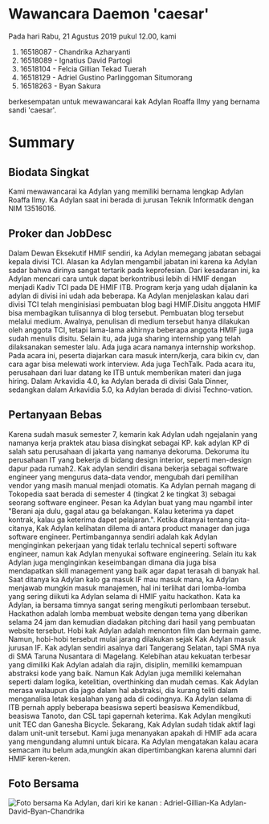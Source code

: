 # Wawancara Daemon 'caesar'
Pada hari Rabu, 21 Agustus 2019 pukul 12.00, kami
1. 16518087 - Chandrika Azharyanti
2. 16518089 - Ignatius David Partogi
3. 16518104 - Felcia Gillian Tekad Tuerah
4. 16518129 - Adriel Gustino Parlinggoman Situmorang
5. 16518263 - Byan Sakura

berkesempatan untuk mewawancarai kak Adylan Roaffa Ilmy yang bernama sandi 'caesar'.

# Summary
## Biodata Singkat
Kami mewawancarai ka Adylan yang memiliki bernama lengkap Adylan Roaffa Ilmy. 
Ka Adylan saat ini berada di jurusan Teknik Informatik dengan NIM 13516016.

## Proker dan JobDesc
Dalam Dewan Eksekutif HMIF sendiri, ka Adylan memegang jabatan sebagai kepala divisi TCI. 
Alasan ka Adylan mengambil jabatan ini karena ka Adylan sadar bahwa dirinya sangat tertarik pada keprofesian. 
Dari kesadaran ini, ka Adylan mencari cara untuk dapat berkontribusi lebih di HMIF dengan menjadi Kadiv TCI pada DE HMIF ITB. Program kerja yang udah dijalanin ka adylan di divisi ini udah ada beberapa. Ka Adylan menjelaskan kalau dari divisi TCI telah menginisiasi pembuatan blog bagi HMIF.Disitu anggota HMIF bisa membagikan tulisannya di blog tersebut. Pembuatan blog tersebut melalui medium. Awalnya, penulisan di medium tersebut hanya dilakukan oleh anggota TCI, tetapi lama-lama akhirnya beberapa anggota HMIF juga sudah menulis disitu. Selain itu, ada juga sharing internship yang telah dilaksanakan semester lalu. Ada juga acara namanya internship workshop. Pada acara ini, peserta diajarkan cara masuk intern/kerja, cara bikin cv, dan cara agar bisa melewati work interview. Ada juga TechTalk. Pada acara itu, perusahaan dari luar datang ke ITB untuk memberikan materi dan juga hiring. Dalam Arkavidia 4.0, ka Adylan berada di divisi Gala Dinner, sedangkan dalam Arkavidia 5.0, ka Adylan berada di divisi Techno-vation.

## Pertanyaan Bebas
  Karena sudah masuk semester 7, kemarin kak Adylan udah ngejalanin yang namanya kerja praktek atau biasa disingkat sebagai KP. kak adylan KP di salah satu perusahaan di jakarta yang namanya dekoruma. Dekoruma itu perusahaan IT yang bekerja di bidang design interior, seperti men-design dapur pada rumah2. Kak adylan sendiri disana bekerja sebagai software engineer yang mengurus data-data vendor, mengubah dari pemilihan vendor yang masih manual menjadi otomatis.
  Ka Adylan pernah magang di Tokopedia saat berada di semester 4 (tingkat 2 ke tingkat 3) sebagai seorang software engineer.
Pesan ka Adylan buat yang mau ngambil inter "Berani aja dulu, gagal atau ga belakangan. Kalau keterima ya dapet kontrak,
kalau ga keterima dapet pelajaran.".
  Ketika ditanyai tentang cita-citanya, Kak Adylan kelihatan dilema di antara product manager dan juga software engineer. Pertimbangannya sendiri adalah kak Adylan menginginkan pekerjaan yang tidak terlalu technical seperti software engineer, namun kak Adylan menyukai software engineering. Selain itu kak Adylan juga menginginkan keseimbangan dimana dia juga bisa mendapatkan skill management yang baik agar dapat terasah di banyak hal. 
  Saat ditanya ka Adylan kalo ga masuk IF mau masuk mana, ka Adylan menjawab mungkin masuk manajemen, hal ini terlihat dari lomba-lomba yang sering diikuti ka Adylan selama di HMIF yaitu hackathon. Kata ka Adylan, ia bersama timnya sangat sering mengikuti perlombaan tersebut. Hackathon adalah lomba membuat website dengan tema yang diberikan selama 24 jam dan kemudian diadakan pitching dari hasil yang pembuatan website tersebut.
  Hobi kak Adylan adalah menonton film dan bermain game. Namun, hobi-hobi tersebut mulai jarang dilakukan sejak Kak Adylan masuk jurusan IF. Kak adylan sendiri asalnya dari Tangerang Selatan, tapi SMA nya di SMA Taruna Nusantara di Magelang. Kelebihan atau kekuatan terbesar yang dimiliki Kak Adylan adalah dia rajin, disiplin, memiliki kemampuan abstraksi kode yang baik. Namun Kak Adylan juga memiliki kelemahan seperti dalam logika, ketelitian, overthinking dan mudah cemas. Kak Adylan merasa walaupun dia jago dalam hal abstraksi, dia kurang teliti dalam menganalisa letak kesalahan yang ada di codingnya.
  Ka Adylan selama di ITB pernah apply beberapa beasiswa seperti beasiswa Kemendikbud, beasiswa Tanoto, dan CSL tapi gapernah keterima. Kak Adylan mengikuti unit TEC dan Ganesha Bicycle. Sekarang, Kak Adylan sudah tidak aktif lagi dalam unit-unit tersebut. Kami juga menanyakan apakah di HMIF ada acara yang mengundang alumni untuk bicara. Ka Adylan mengatakan kalau acara semacam itu belum ada,mungkin akan dipertimbangkan karena alumni dari HMIF keren-keren.

## Foto Bersama
![Foto bersama Ka Adylan, dari kiri ke kanan : Adriel-Gillian-Ka Adylan-David-Byan-Chandrika](https://github.com/ozer0532/TugasWawancaraDaemon/blob/master/13516016/16518087-16518089-16518104-16518129-16518263.jpg)
